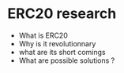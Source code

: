 # ERC20 research

- What is ERC20
- Why is it revolutionnary
- what are its short comings
- What are possible solutions ?